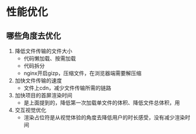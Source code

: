 # 性能优化
## 哪些角度去优化
1. 降低文件传输的文件大小
    - 代码懒加载、按需加载
    - 代码拆分 
    - nginx开启gizp，压缩文件，在浏览器端需要解压缩
2. 加快文件传输的速度
    - 文件上cdn，减少文件传输所需的链路
3. 加快项目的首屏渲染时间
    - 是上面提到的，降低第一次加载单文件的体积、降低文件总体积，用
4. 交互视觉优化
    - 渲染占位符是从视觉体验的角度去降低用户的时长感受，没有减少渲染时间